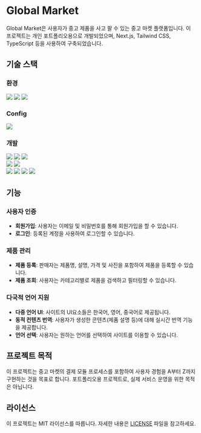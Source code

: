 # Global Market

Global Market은 사용자가 중고 제품을 사고 팔 수 있는 중고 마켓 플랫폼입니다. 이 프로젝트는 개인 포트폴리오용으로 개발되었으며, Next.js, Tailwind CSS, TypeScript 등을 사용하여 구축되었습니다.

## 기술 스택

### 환경

<img src="https://img.shields.io/badge/git-F05033.svg?style=for-the-badge&logo=git&logoColor=white" /> <img src="https://img.shields.io/badge/github-181717.svg?style=for-the-badge&logo=github&logoColor=white" /> <img src="https://img.shields.io/badge/visual studio code-007ACC?style=for-the-badge&logo=visualstudiocode&logoColor=white">

### Config

<img src="https://img.shields.io/badge/npm-CB3837?style=for-the-badge&logo=npm&logoColor=white">

### 개발

<img src="https://img.shields.io/badge/TypeScript-3178C6.svg?style=for-the-badge&logo=typescript&logoColor=white" />
<img src="https://img.shields.io/badge/react-20232a.svg?style=for-the-badge&logo=react&logoColor=61DAFB" /> <img src="https://img.shields.io/badge/next.js-000000.svg?style=for-the-badge&logo=next.js&logoColor=white" /> <br/><img src="https://img.shields.io/badge/tailwindcss-06B6D4?style=for-the-badge&logo=tailwindcss&logoColor=white" /> <img src="https://img.shields.io/badge/supabase-3ECF8E?style=for-the-badge&logo=supabase&logoColor=white" /> <br/><img src="https://img.shields.io/badge/zustand-000000.svg?style=for-the-badge&logo=&logoColor=white" /> <img src="https://img.shields.io/badge/tanstack query-FF4154?style=for-the-badge&logo=reactquery&logoColor=white" /> <img src="https://img.shields.io/badge/next--intl-000000?style=for-the-badge&logo=next.js&logoColor=white" /> <img src="https://img.shields.io/badge/Google Translate API-4285F4?style=for-the-badge&logo=google-translate&logoColor=white" />

## 기능

### 사용자 인증

- **회원가입**: 사용자는 이메일 및 비밀번호를 통해 회원가입을 할 수 있습니다.
- **로그인**: 등록된 계정을 사용하여 로그인할 수 있습니다.

### 제품 관리

- **제품 등록**: 판매자는 제품명, 설명, 가격 및 사진을 포함하여 제품을 등록할 수 있습니다.
- **제품 조회**: 사용자는 카테고리별로 제품을 검색하고 필터링할 수 있습니다.

### 다국적 언어 지원

- **다중 언어 UI**: 사이트의 UI요소들은 한국어, 영어, 중국어로 제공됩니다.
- **동적 컨텐츠 번역**: 사용자가 생성한 콘텐츠(제품 설명 등)에 대해 실시간 번역 기능을 제공합니다.
- **언어 선택**: 사용자는 원하는 언어를 선택하여 사이트를 이용할 수 있습니다.

## 프로젝트 목적

이 프로젝트는 중고 마켓의 결제 모듈 프로세스를 포함하여 사용자 경험을 A부터 Z까지 구현하는 것을 목표로 합니다. 포트폴리오용 프로젝트로, 실제 서비스 운영을 위한 목적은 아닙니다.

## 라이선스

이 프로젝트는 MIT 라이선스를 따릅니다. 자세한 내용은 [LICENSE](./LICENSE) 파일을 참고하세요.
